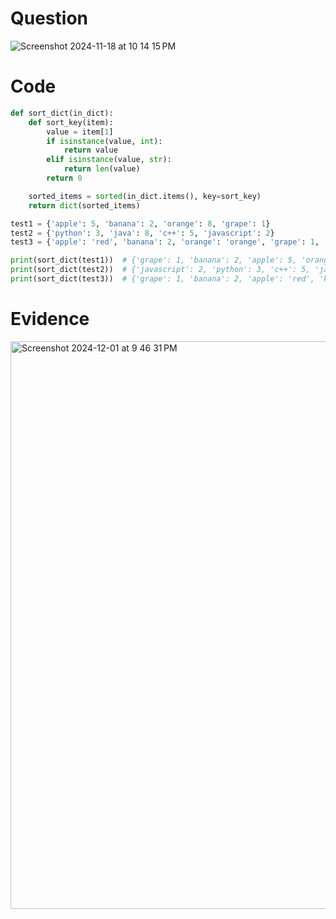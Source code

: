 # Question
![Screenshot 2024-11-18 at 10 14 15 PM](https://github.com/user-attachments/assets/24a733b5-c60d-4eaf-bfd0-65d608afbfa0)



# Code
```.py
def sort_dict(in_dict):
    def sort_key(item):
        value = item[1]
        if isinstance(value, int):
            return value
        elif isinstance(value, str):
            return len(value)
        return 0

    sorted_items = sorted(in_dict.items(), key=sort_key)
    return dict(sorted_items)

test1 = {'apple': 5, 'banana': 2, 'orange': 8, 'grape': 1}
test2 = {'python': 3, 'java': 8, 'c++': 5, 'javascript': 2}
test3 = {'apple': 'red', 'banana': 2, 'orange': 'orange', 'grape': 1, 'kiwi': 'brown', 'pear': 8}

print(sort_dict(test1))  # {'grape': 1, 'banana': 2, 'apple': 5, 'orange': 8}
print(sort_dict(test2))  # {'javascript': 2, 'python': 3, 'c++': 5, 'java': 8}
print(sort_dict(test3))  # {'grape': 1, 'banana': 2, 'apple': 'red', 'kiwi': 'brown', 'pear': 8, 'orange': 'orange'}

```

# Evidence
<img width="908" alt="Screenshot 2024-12-01 at 9 46 31 PM" src="https://github.com/user-attachments/assets/27f0fafa-a6ab-40af-aba6-0b2755e70cd6">
